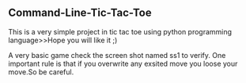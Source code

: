 ## Command-Line-Tic-Tac-Toe
This is a very simple project in tic tac toe using python programming language>>Hope you will like it ;)

A very basic game check the screen shot named ss1 to verify.
One important rule is that if you overwrite any exsited move you loose your move.So be careful. 
